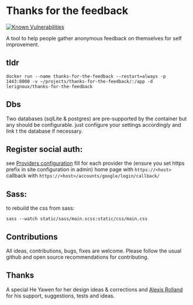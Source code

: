 # Thanks for the feedback

[![Known Vulnerabilities](https://snyk.io/test/github/lerignoux/thanks-for-the-feedback/badge.svg?targetFile=requirements.txt)](https://snyk.io/test/github/lerignoux/thanks-for-the-feedback?targetFile=requirements.txt)

A tool to help people gather anonymous feedback on themselves for self improvement.

## tldr
```
docker run --name thanks-for-the-feedback --restart=always -p 1443:8000 -v ~/projects/thanks-for-the-feedback/:/app -d lerignoux/thanks-for-the-feedback
```

## Dbs
Two databases (sqlLite & postgres) are pre-supported by the container but any should be configurable.
just configure your settings accordingly and link t the database if necessary.


## Register social auth:
see [Providers configuration](http://django-allauth.readthedocs.io/en/latest/providers.html)
fill for each provider the (ensure you set https prefix in site configuration in admin)
home page with `https://<host>`
callback with `https://<host>/accounts/google/login/callback/`

## Sass:
to rebuild the css from sass:

```
sass --watch static/sass/main.scss:static/css/main.css
```

## Contributions
All ideas, contributions, bugs, fixes are welcome. Please follow the usual github and open source recommendations for contributing.

## Thanks
A special He Yawen for her design ideas & corrections and [Alexis Rolland](https://github.com/alexisrolland) for his support, suggestions, tests and ideas.
